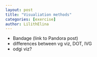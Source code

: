 ```yaml
---
layout: post
title: "Visualiation methods"
categories: [exercise]
author: LilithElina
---
```


- Bandage (link to Pandora post)
- differences between vg viz, DOT, IVG
- odgi viz?